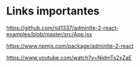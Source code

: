 # Links importantes

https://github.com/sd1337/adminlte-2-react-examples/blob/master/src/App.jsx

https://www.npmjs.com/package/adminlte-2-react

https://www.youtube.com/watch?v=NidmTs2xZaE